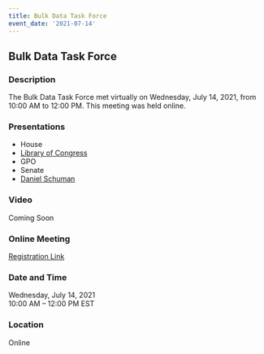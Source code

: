 ```yaml
---
title: Bulk Data Task Force
event_date: '2021-07-14'
---
```


## Bulk Data Task Force

### Description
The Bulk Data Task Force met virtually on Wednesday, July 14, 2021, from 10:00 AM to 12:00 PM. This meeting was held online.     

### Presentations
* House  
* [Library of Congress](https://usgpo.github.io/innovation/resources/BDTF20210714/congressdotgov-recent-enhancements-july-2021-bdtf-hub.pptx)  
* GPO  
* Senate  
* [Daniel Schuman](https://usgpo.github.io/innovation/resources/BDTF20210714/Schuman.pptx)  

### Video
Coming Soon  

### Online Meeting  
[Registration Link](https://ushr.webex.com/ushr/onstage/g.php?MTID=ee17372cddac8dafece4230d189dd4d33)  

### Date and Time
Wednesday, July 14, 2021  
10:00 AM – 12:00 PM EST  

### Location
Online  


